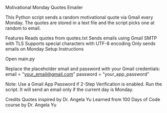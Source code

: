 Motivational Monday Quotes Emailer

This Python script sends a random motivational quote via Gmail every Monday. The quotes are stored in a text file and the script picks one at random to email.

Features
Reads quotes from quotes.txt
Sends emails using Gmail SMTP with TLS
Supports special characters with UTF-8 encoding
Only sends emails on Monday
Setup Instructions

Open main.py

Replace the placeholder email and password with your Gmail credentials:
email = "your_email@gmail.com"
password = "your_app_password"


Note: Use a Gmail App Password if 2-Step Verification is enabled.
Run the script. It will send an email only if the current day is Monday.

Credits
Quotes inspired by Dr. Angela Yu
Learned from 100 Days of Code course by Dr. Angela Yu
